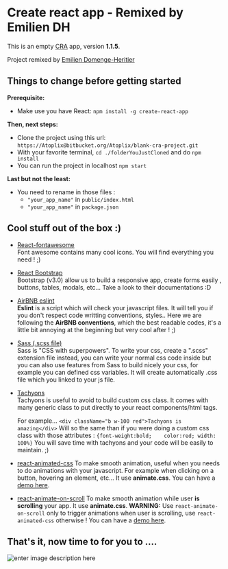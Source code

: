 
  
    
    
# Create react app - Remixed by Emilien DH      
 This is an empty [CRA](https://github.com/facebook/create-react-app)  app, version **1.1.5**.    

Project remixed by [Emilien Domenge-Heritier](http://www.domenge.fr/)    
    
    
## Things to change before getting started     
    

**Prerequisite:**  
 - Make use you have React:  `npm install -g create-react-app`  

**Then, next steps:**  
 - Clone the project using this url:  `https://Atoplix@bitbucket.org/Atoplix/blank-cra-project.git`  
 - With your favorite terminal, `cd ./folderYouJustCloned` and do `npm install`
 - You can run the project in localhost `npm start`
 
**Last but not the least:**  
 - You need to rename in those files :
	 - `"your_app_name"` in `public/index.html`
	 - `"your_app_name"` in `package.json`
	 

  
## Cool stuff out of the box :)  
  
 - [React-fontawesome](https://github.com/danawoodman/react-fontawesome)  
Font awesome contains many cool icons. You will find everything you need ! ;)
 - [React Bootstrap](https://react-bootstrap.github.io/)  
Bootstrap (v3.0) allow us to build a responsive app, create forms easily , buttons, tables, modals, etc... Take a look to their documentations :D
 - [AirBNB eslint](https://www.npmjs.com/package/eslint-config-airbnb)  
**Eslint** is a script which will check your javascript files. It will tell you if you don't respect code writting conventions, styles.. Here we are following the **AirBNB conventions**, which the best readable codes, it's a little bit annoying at the beginning but very cool after ! ;)

 - [Sass (.scss file)](https://sass-lang.com/)  
Sass is "CSS with superpowers". To write your css, create a ".scss" extension file instead, you can write your normal css code inside but you can also use features from Sass to build nicely your css, for example you can defined css variables. It will create automatically .css file which you linked to your js file.
 - [Tachyons](https://github.com/tachyons-css/tachyons/)  
Tachyons is useful to avoid to build custom css class. It comes with many generic class to put directly to your react components/html tags.

	For example...
 `<div className="b w-100 red">Tachyons is amazing</div>`
Will so the same than if you were doing a custom css class with those attributes :
 `{font-weight:bold;   
color:red; width: 100%}`
You will save time with tachyons and your code will be easily to maintain. ;)

 - [react-animated-css](https://www.npmjs.com/package/react-animated-css)
To make smooth animation, useful when you needs to do animations with your javascript. For example when clicking on a button, hovering an element, etc... It use **animate.css**.
You can have a [demo here](https://digital-flowers.github.io/react-animated-css.html).
 - [react-animate-on-scroll](https://www.npmjs.com/package/react-animate-on-scroll)
To make smooth animation while user **is scrolling** your app. It use **animate.css**. 
**WARNING:** Use `react-animate-on-scroll` only to trigger animations when user is scrolling, use `react-animated-css` otherwise !
You can have a [demo here](https://dbramwell.github.io/react-animate-on-scroll/).

  
  

## That's it, now time to for you to ....

  ![enter image description here](https://pngimage.net/wp-content/uploads/2018/06/have-fun-png.png)